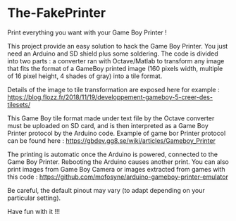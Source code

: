 # The-FakePrinter
Print everything you want with your Game Boy Printer !

This project provide an easy solution to hack the Game Boy Printer. You just need an Arduino and SD shield plus some soldering. The code is divided into two parts : a converter ran with Octave/Matlab to transform any image that fits the format of a GameBoy printed image (160 pixels width, multiple of 16 pixel height, 4 shades of gray) into a tile format.

Details of the image to tile transformation are exposed here for example :
https://blog.flozz.fr/2018/11/19/developpement-gameboy-5-creer-des-tilesets/

This Game Boy tile format made under text file by the Octave converter must be uploaded on SD card, and is then interpreted as a Game Boy Printer protocol by the Arduino code. Example of game bor Printer protocol can be found here : 
https://gbdev.gg8.se/wiki/articles/Gameboy_Printer

The printing is automatic once the Arduino is powered, connected to the Game Boy Printer. Rebooting the Arduino causes another print.
You can also print images from Game Boy Camera or images extracted from games with this code :
https://github.com/mofosyne/arduino-gameboy-printer-emulator

Be careful, the default pinout may vary (to adapt depending on your particular setting).

Have fun with it !!!

